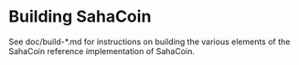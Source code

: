 Building SahaCoin
================

See doc/build-*.md for instructions on building the various
elements of the SahaCoin reference implementation of SahaCoin.
